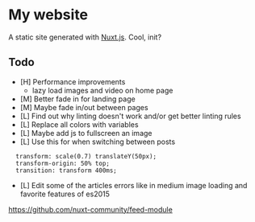 
# My website

A static site generated with [Nuxt.js](https://nuxtjs.org/). Cool, init?

## Todo

- [H] Performance improvements
  - lazy load images and video on home page
- [M] Better fade in for landing page
- [M] Maybe fade in/out between pages
- [L] Find out why linting doesn't work and/or get better linting rules
- [L] Replace all colors with variables
- [L] Maybe add js to fullscreen an image
- [L] Use this for when switching between posts

```
  transform: scale(0.7) translateY(50px);
  transform-origin: 50% top;
  transition: transform 400ms;
```

- [L] Edit some of the articles errors like in medium image loading and favorite features of es2015


https://github.com/nuxt-community/feed-module
